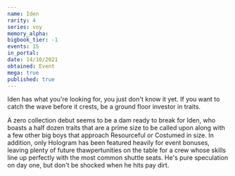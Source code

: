 ```yaml
---
name: Iden
rarity: 4
series: voy
memory_alpha:
bigbook_tier: -1
events: 15
in_portal:
date: 14/10/2021
obtained: Event
mega: true
published: true
---
```


Iden has what you're looking for, you just don't know it yet. If you want to catch the wave before it crests, be a ground floor investor in traits.

A zero collection debut seems to be a dam ready to break for Iden, who boasts a half dozen traits that are a prime size to be called upon along with a few other big boys that approach Resourceful or Costumed in size. In addition, only Hologram has been featured heavily for event bonuses, leaving plenty of future thawpertunities on the table for a crew whose skills line up perfectly with the most common shuttle seats. He's pure speculation on day one, but don't be shocked when he hits pay dirt.
